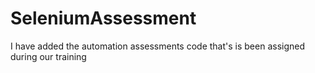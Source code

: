 # SeleniumAssessment
I have added the automation assessments code that's is been assigned during our training
